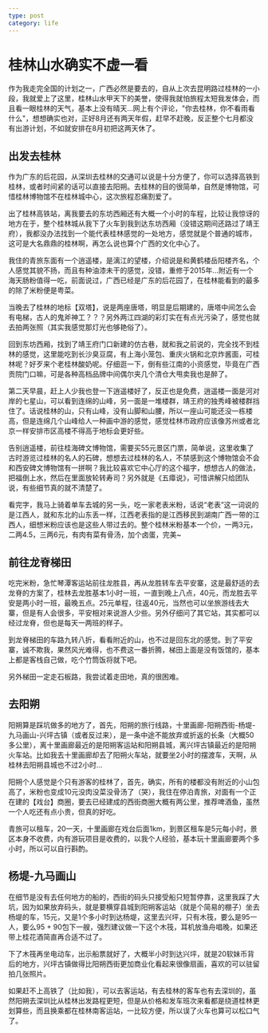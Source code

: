 ```yaml
---
type: post
category: life
---
```

# 桂林山水确实不虚一看

作为我走完全国的计划之一，广西必然是要去的，自从上次去昆明路过桂林的一小段，我就爱上了这里，桂林山水甲天下的美誉，使得我就怕旅程太短我发体会，而且看一眼桂林的天气，基本上没有晴天...网上有个评论，"你去桂林，你不看雨看什么"，想想确实也对，正好8月还有两天年假，赶早不赶晚，反正整个七月都没有出游计划，不如就安排在8月初把这两天休了。

## 出发去桂林

作为广东的后花园，从深圳去桂林的交通可以说是十分方便了，你可以选择高铁到桂林，或者时间紧的话可以直接去阳朔。去桂林的目的很简单，自然是博物馆，可惜桂林博物馆不在桂林城中心，这次旅程忍痛割爱了。

出了桂林高铁站，离我要去的东坊西厢还有大概一个小时的车程，比较让我惊讶的地方在于，整个桂林城从我下了火车到我到达东坊西厢（没错这期间还路过了靖王府），我都没办法找到一个能代表桂林感觉的一处地方，感觉就是个普通的城市，这可是大名鼎鼎的桂林啊，再怎么说也算个广西的文化中心了。

我住的青旅东面有一个逍遥楼，是漓江的望楼，介绍说是和黄鹤楼岳阳楼齐名，个人感觉其貌不扬，而且有种油漆未干的感觉，没错，重修于2015年...附近有一个海天肠粉值得一吃，前面说过，广西已经是广东的后花园了，在桂林能看到的最多的除了米粉便是粤菜。

当晚去了桂林的地标【双塔】，说是两座唐塔，明显是后期建的，唐塔中间怎么会有电梯，古人的鬼斧神工？？？另外两江四湖的彩灯实在有点光污染了，感觉也就去拍两张照（其实我感觉那灯光也够艳俗了）。

回到东坊西厢，找到了靖王府门口新建的仿古巷，就和我之前说的，完全找不到桂林的感觉，这里能吃到长沙臭豆腐，有上海小笼包、重庆火锅和北京炸酱面，可桂林呢？好歹来个老桂林酸奶呢。仔细逛一下，倒有些江南的小资感觉，毕竟在广西贡院门口嘛，可是各种高档品牌中间偶尔夹几个清仓大甩卖我也是醉了。

第二天早晨，赶上人少我也登一下逍遥楼好了，反正也是免费，逍遥楼一面是河对岸的七星山，可以看到连绵的山峰，另一面是一堆楼群，靖王府的独秀峰被楼群挡住了。话说桂林的山，只有山峰，没有山脚和山腰，所以一座山可能还没一栋楼高，但是连绵几个山峰给人一种画中游的感觉，感觉桂林市政府应该像苏州或者北京一样安排市区高楼不得高于地标会更好些。

告别逍遥楼，前往桂海碑文博物馆，需要买55元景区门票，简单说，这里收集了古时游览过桂林的名人的石碑，想想去过桂林的名人，不禁感到这个博物馆会不会和西安碑文博物馆有一拼啊？我比较喜欢它中心厅的这个福字，想想古人的做法，把福倒上水，然后在里面放轮转寿司？另外就是《五瘴说》，可惜讲解只给团队说，有些细节真的就不清楚了。

看完字，我马上骑着单车去城的另一头，吃一家老表米粉，话说“老表”这一词说的是江西人，就和东北的山东丢一样，江西老表指的是江西移民到湖南广西一带的江西人，细想米粉应该也是这些人带过去的。整个桂林米粉基本一个价，一两3元，二两4.5，三两6元，有肉有菜有骨汤，加个卤蛋，完美~

## 前往龙脊梯田

吃完米粉，急忙琴潭客运站前往龙胜县，再从龙胜转车去平安寨，这是最舒适的去龙脊的方案了，桂林去龙胜基本1小时一班，一直到晚上八点，40元，而龙胜去平安是两小时一班，最晚五点。25元单程，往返40元，当然也可以坐旅游线去大寨，但是有人会很多，平安相对来说游人少些。另外仔细问了其它站，其实都可以经过龙脊，但也是每天一两班的样子。

到龙脊梯田的车路九转八折，看看附近的山，也不过是回东北的感觉。到了平安寨，诚不欺我，果然风光难得，也不费这一番折腾，梯田上面是没有饭馆的，基本上都是客栈自己做，吃个竹筒饭将就下吧。

另外梯田一定走石板路，我尝试着走田地，真的很困难。

## 去阳朔

阳朔算是踩坑做多的地方了，首先，阳朔的旅行线路，十里画廊-阳朔西街-杨堤-九马画山-兴坪古镇（或者反过来），是一条中途不能放弃或折返的长条（大概50多公里），离十里画廊最近的是阳朔客运站和阳朔县城，离兴坪古镇最近的是阳朔火车站。比如我去十里画廊却去了阳朔火车站，就要坐2小时的摆渡车，天啊，从桂林去阳朔县城也不过2小时...

阳朔个人感觉是个只有游客的桂林了，首先，确实，所有的楼都没有附近的小山包高了，米粉也变成10元没肉没菜没骨汤了（哭），我住在停泊青旅，对面有一个正在建的【戏台】商圈，要去已经建成的西街商圈大概有两公里，推荐啤酒鱼，虽然一个人吃还有点小贵，但真的好吃。

青旅可以租车，20一天，十里画廊在戏台后面1km，到景区租车是5元每小时，景区本身不收费，内有游玩项目是收费的，以我个人经验，基本玩十里画廊要两个多小时，所以可以自行斟酌。

## 杨堤-九马画山

在细节是没有去任何地方的船的，西街的码头只接受船只短暂停靠，这里我踩了大坑，因为如果放弃码头，就是要横穿县城到阳朔客运站（就是个简易的棚子）坐去杨堤的车，15元，又是1个多小时到达杨堤，这里去兴坪，只有木筏，要么是95一人，要么95 + 90包下一艘，强烈建议做一下这个木筏，耳机放渔舟唱晚，如果还带上桂花酒简直再合适不过了。

下了木筏再坐电动车，出示船票就好了，大概半小时到达兴坪，就是20软妹币背后的地方，兴坪古镇做得比阳朔西街更加商业化看起来很像扇画，喜欢的可以驻留拍几张照片。

如果赶不上高铁了（比如我），可以去客运站，有去桂林的客车也有去深圳的，虽然阳朔去深圳比从桂林出发路程更短，但是从价格和发车班次来看都是绕道桂林更划算些，而且换乘都在桂林南客运站，一比较方便，所以误了火车也算可以松口气了。